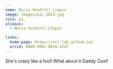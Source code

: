 ```yaml
---
name: Nuria Vendrell Llopis
image: images/pic_2023.jpg
role: pi
aliases:
  - Nuria Vendrell-Llopis

links:
  home-page: https://nvl-lab.github.io/
  orcid: 0000-0002-8618-4247
---
```


She's crazy like a fool!
What about it Daddy Cool!